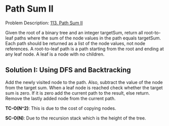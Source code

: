 # Path Sum II

Problem Description: [113. Path Sum II](https://leetcode.com/problems/path-sum-ii/)

Given the root of a binary tree and an integer targetSum, return all root-to-leaf paths where the
sum of the node values in the path equals targetSum. Each path should be returned as a list of the
node values, not node references. A root-to-leaf path is a path starting from the root and ending at
any leaf node. A leaf is a node with no children.

## Solution I: Using DFS and Backtracking

Add the newly visited node to the path. Also, subtract the value of the node from the target sum.
When a leaf node is reached check whether the target sum is zero. If it is zero add the current path
to the result, else return. Remove the lastly added node from the current path.

**TC-O(N^2)**: This is due to the cost of copying nodes.

**SC-O(N)**: Due to the recursion stack which is the height of the tree.
